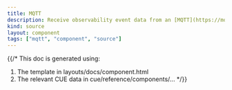 ```yaml
---
title: MQTT
description: Receive observability event data from an [MQTT](https://mqtt.org) broker
kind: source
layout: component
tags: ["mqtt", "component", "source"]
---
```


{{/*
This doc is generated using:

1. The template in layouts/docs/component.html
2. The relevant CUE data in cue/reference/components/...
*/}}
